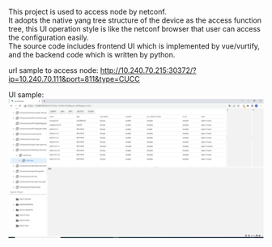 This project is used to access node by netconf.   
It adopts the native yang tree structure of the device as the access function tree, this UI operation style is like the netconf browser that user can access the configuration easily.   
The source code includes frontend UI which is implemented by vue/vurtify, and the backend code which is written by python.   

url sample to access node: 
http://10.240.70.215:30372/?ip=10.240.70.111&port=811&type=CUCC

UI sample:
<img src="access-node.png" alt="AccessNode" title="AccessNode">

